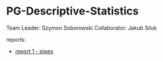 # PG-Descriptive-Statistics

Team Leader: Szymon Soborowski
Collaborator: Jakub Siluk

reports:
- [report 1 - pipes](https://github.com/Just-Simon-Dev/PG-Descriptive-Statistics/blob/main/reports-main/Report1.md)
